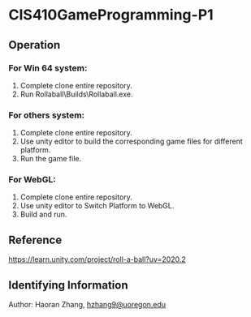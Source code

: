 # **CIS410GameProgramming-P1**
## **Operation**
### For Win 64 system:  
1. Complete clone entire repository.
2. Run Rollaball\Builds\Rollaball.exe.
### For others system:
1. Complete clone entire repository.  
2. Use unity editor to build the corresponding game files for different platform.  
3. Run the game file.
### For WebGL:
1. Complete clone entire repository.  
2. Use unity editor to Switch Platform to WebGL.
3. Build and run.
## **Reference**
https://learn.unity.com/project/roll-a-ball?uv=2020.2
## **Identifying Information**
Author: Haoran Zhang, hzhang9@uoregon.edu

